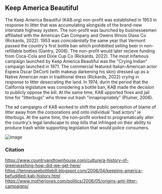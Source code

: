 ## Keep America Beautiful

The Keep America Beautiful (KAB.org) non-profit was established in 1953 in response to litter that was accumulating alongside of the brand-new interstate highway system. The non-profit was launched by businessesmen affiliated with the American Can Company and Owens Illinois Glass Co (Rickards, 2022). 1953 was _coincidentally_ the same year that Vermont passed the country's first bottle ban which prohibitted selling beer in non-refillable bottles (Gantry, 2006). The non-profit would later recieve funding from Coca-Cola and Dixie Cup Co (Rickards, 2022). The most infamous campaign launched by Keep America Beautiful was the "Crying Indian" campaign launched in 1971. The commercial featured Italian-American actor Espera Oscar DeCorti (with makeup darkening his skin) dressed up as a Native American man in traditional dress (Rickards, 2022) crying in response to litter desecrating the land. In 1974, durin the period that the California legislature was considering a bottle ban, KAB made the decision to publicly oppose the bill. At the same time, KAB  upported fines and jail time for "litterbugs" who threw out trash "innapropriately" (Plumer, 2006). 

The ad campaigns of KAB worked to shift the public perception of blame of litter away from the corporations and onto individual "bad actors" ie litterbugs. At the same time, the non-profit worked to programatically alter the country's legal landscape to stop bills that infringed on their ability to produce trash while supporting legislation that would police consumers. 

![image](https://user-images.githubusercontent.com/34726888/166160310-373a1a67-9bae-43c6-9a6b-1b22a53a0d61.png)


### Citation 

https://www.countryandtownhouse.com/culture/a-history-of-greenwashing-how-did-we-get-here/
https://tennesseebottlebill.blogspot.com/2006/04/keeping-america-befuddled-kab-history.html
https://www.motherjones.com/politics/2006/05/origins-anti-litter-campaigns/

